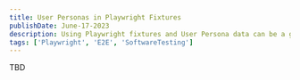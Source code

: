 ```yaml
---
title: User Personas in Playwright Fixtures
publishDate: June-17-2023
description: Using Playwright fixtures and User Persona data can be a great way to simplify and improve your e2e testing. If you are not already using them, I encourage you to give them a try.
tags: ['Playwright', 'E2E', 'SoftwareTesting']
---
```


TBD
